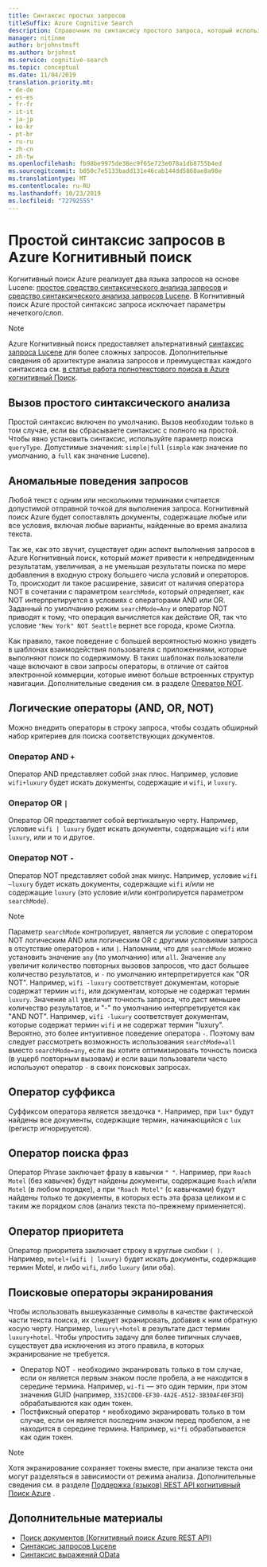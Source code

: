 ```yaml
---
title: Синтаксис простых запросов
titleSuffix: Azure Cognitive Search
description: Справочник по синтаксису простого запроса, который используется для запросов полнотекстового поиска в Когнитивный поиск Azure.
manager: nitinme
author: brjohnstmsft
ms.author: brjohnst
ms.service: cognitive-search
ms.topic: conceptual
ms.date: 11/04/2019
translation.priority.mt:
- de-de
- es-es
- fr-fr
- it-it
- ja-jp
- ko-kr
- pt-br
- ru-ru
- zh-cn
- zh-tw
ms.openlocfilehash: fb98be9975de38ec9f65e723e078a1db8755b4ed
ms.sourcegitcommit: b050c7e5133badd131e46cab144dd5860ae8a98e
ms.translationtype: MT
ms.contentlocale: ru-RU
ms.lasthandoff: 10/23/2019
ms.locfileid: "72792555"
---
```

# <a name="simple-query-syntax-in-azure-cognitive-search"></a>Простой синтаксис запросов в Azure Когнитивный поиск

Когнитивный поиск Azure реализует два языка запросов на основе Lucene: [простое средство синтаксического анализа запросов](https://lucene.apache.org/core/6_6_1/queryparser/org/apache/lucene/queryparser/simple/SimpleQueryParser.html) и [средство синтаксического анализа запросов Lucene](https://lucene.apache.org/core/6_6_1/queryparser/org/apache/lucene/queryparser/classic/package-summary.html). В Когнитивный поиск Azure простой синтаксис запроса исключает параметры нечеткого/слоп.  

> [!NOTE]  
>  Azure Когнитивный поиск предоставляет альтернативный [синтаксис запроса Lucene](query-lucene-syntax.md) для более сложных запросов. Дополнительные сведения об архитектуре анализа запросов и преимуществах каждого синтаксиса см. [в статье работа полнотекстового поиска в Azure когнитивный Поиск](search-lucene-query-architecture.md).

## <a name="how-to-invoke-simple-parsing"></a>Вызов простого синтаксического анализа

Простой синтаксис включен по умолчанию. Вызов необходим только в том случае, если вы сбрасываете синтаксис с полного на простой. Чтобы явно установить синтаксис, используйте параметр поиска `queryType`. Допустимые значения: `simple|full` (`simple` как значение по умолчанию, а `full` как значение Lucene). 

## <a name="query-behavior-anomalies"></a>Аномальные поведения запросов

Любой текст с одним или несколькими терминами считается допустимой отправной точкой для выполнения запроса. Когнитивный поиск Azure будет сопоставлять документы, содержащие любые или все условия, включая любые варианты, найденные во время анализа текста. 

Так же, как это звучит, существует один аспект выполнения запросов в Azure Когнитивный поиск, который *может* привести к непредвиденным результатам, увеличивая, а не уменьшая результаты поиска по мере добавления в входную строку большего числа условий и операторов. То, происходит ли такое расширение, зависит от наличия оператора NOT в сочетании с параметром `searchMode`, который определяет, как NOT интерпретируется в условиях с операторами AND или OR. Заданный по умолчанию режим `searchMode=Any` и оператор NOT приводят к тому, что операция вычисляется как действие OR, так что условие `"New York" NOT Seattle` вернет все города, кроме Сиэтла.  

Как правило, такое поведение с большей вероятностью можно увидеть в шаблонах взаимодействия пользователя с приложениями, которые выполняют поиск по содержимому. В таких шаблонах пользователи чаще включают в свои запросы операторы, в отличие от сайтов электронной коммерции, которые имеют больше встроенных структур навигации. Дополнительные сведения см. в разделе [Оператор NOT](#not-operator). 

## <a name="boolean-operators-and-or-not"></a>Логические операторы (AND, OR, NOT) 

Можно внедрить операторы в строку запроса, чтобы создать обширный набор критериев для поиска соответствующих документов. 

### <a name="and-operator-"></a>Оператор AND `+`

Оператор AND представляет собой знак плюс. Например, условие `wifi+luxury` будет искать документы, содержащие и `wifi`, и `luxury`.

### <a name="or-operator-"></a>Оператор OR `|`

Оператор OR представляет собой вертикальную черту. Например, условие `wifi | luxury` будет искать документы, содержащие `wifi` или `luxury`, или и то и другое.

<a name="not-operator"></a>

### <a name="not-operator--"></a>Оператор NOT `-`

Оператор NOT представляет собой знак минус. Например, условие `wifi –luxury` будет искать документы, содержащие `wifi` и/или не содержащие `luxury` (это условие и/или контролируется параметром `searchMode`).

> [!NOTE]  
>  Параметр `searchMode` контролирует, является ли условие с оператором NOT логическим AND или логическим OR с другими условиями запроса в отсутствие операторов `+` или `|`. Напомним, что для `searchMode` можно установить значение `any` (по умолчанию) или `all`. Значение `any` увеличит количество повторных вызовов запросов, что даст большее количество результатов, и `-` по умолчанию интерпретируется как "OR NOT". Например, `wifi -luxury` соответствует документам, которые содержат термин `wifi`, или документам, которые не содержат термин `luxury`. Значение `all` увеличит точность запроса, что даст меньшее количество результатов, и "-" по умолчанию интерпретируется как "AND NOT". Например, `wifi -luxury` соответствует документам, которые содержат термин `wifi` и не содержат термин "luxury". Вероятно, это более интуитивное поведение оператора `-`. Поэтому вам следует рассмотреть возможность использования `searchMode=all` вместо `searchMode=any`, если вы хотите оптимизировать точность поиска (в ущерб повторным вызовам) *и* если ваши пользователи часто используют оператор `-` в своих поисковых запросах.

## <a name="suffix-operator"></a>Оператор суффикса

Суффиксом оператора является звездочка `*`. Например, при `lux*` будут найдены все документы, содержащие термин, начинающийся с `lux` (регистр игнорируется).  

## <a name="phrase-search-operator"></a>Оператор поиска фраз

Оператор Phrase заключает фразу в кавычки `" "`. Например, при `Roach Motel` (без кавычек) будут найдены документы, содержащие `Roach` и/или `Motel` (в любом порядке), а при `"Roach Motel"` (с кавычками) будут найдены только те документы, в которых есть эта фраза целиком и с таким же порядком слов (анализ текста по-прежнему применяется).

## <a name="precedence-operator"></a>Оператор приоритета

Оператор приоритета заключает строку в круглые скобки `( )`. Например, `motel+(wifi | luxury)` будет искать документы, содержащие термин Motel, и либо `wifi`, либо `luxury` (или оба).  

## <a name="escaping-search-operators"></a>Поисковые операторы экранирования  

 Чтобы использовать вышеуказанные символы в качестве фактической части текста поиска, их следует экранировать, добавив к ним обратную косую черту. Например, `luxury\+hotel` в результате даст термин `luxury+hotel`. Чтобы упростить задачу для более типичных случаев, существует два исключения из этого правила, в которых экранирование не требуется.  

- Оператор NOT `-` необходимо экранировать только в том случае, если он является первым знаком после пробела, а не находится в середине термина. Например, `wi-fi` — это один термин, при этом значения GUID (например, `3352CDD0-EF30-4A2E-A512-3B30AF40F3FD`) обрабатываются как один токен.
- Постфиксный оператор `*` необходимо экранировать только в том случае, если он является последним знаком перед пробелом, а не находится в середине термина. Например, `wi*fi` обрабатывается как один токен.

> [!NOTE]  
>  Хотя экранирование сохраняет токены вместе, при анализе текста они могут разделяться в зависимости от режима анализа. Дополнительные сведения см. в разделе [Поддержка &#40;языков&#41; REST API когнитивный Поиск Azure](index-add-language-analyzers.md) .  

## <a name="see-also"></a>Дополнительные материалы  

+ [Поиск документов &#40;Когнитивный поиск Azure REST API&#41;](https://docs.microsoft.com/rest/api/searchservice/Search-Documents) 
+ [Синтаксис запросов Lucene](query-lucene-syntax.md)
+ [Синтаксис выражений OData](query-odata-filter-orderby-syntax.md) 
